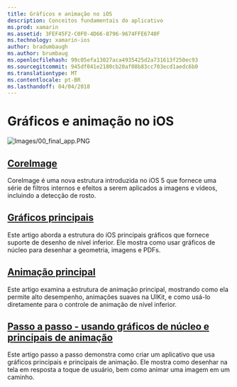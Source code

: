 ```yaml
---
title: Gráficos e animação no iOS
description: Conceitos fundamentais do aplicativo
ms.prod: xamarin
ms.assetid: 3FEF45F2-C0F0-4D66-8796-9674FFE6740F
ms.technology: xamarin-ios
author: bradumbaugh
ms.author: brumbaug
ms.openlocfilehash: 99c05efa13027aca4935425d2a731613f250ec93
ms.sourcegitcommit: 945df041e2180cb20af08b83cc703ecd1aedc6b0
ms.translationtype: MT
ms.contentlocale: pt-BR
ms.lasthandoff: 04/04/2018
---
```

# <a name="graphics-and-animation-in-ios"></a>Gráficos e animação no iOS

![Images/00_final_app.PNG](images/00-final-app.png "um aplicativo de exemplo executar") 


##  <a name="coreimageiosplatformgraphics-animation-iosintroduction-to-coreimagemd"></a>[CoreImage](~/ios/platform/graphics-animation-ios/introduction-to-coreimage.md)

CoreImage é uma nova estrutura introduzida no iOS 5 que fornece uma série de filtros internos e efeitos a serem aplicados a imagens e vídeos, incluindo a detecção de rosto.

##  <a name="core-graphicsiosplatformgraphics-animation-ioscore-graphicsmd"></a>[Gráficos principais](~/ios/platform/graphics-animation-ios/core-graphics.md)

Este artigo aborda a estrutura do iOS principais gráficos que fornece suporte de desenho de nível inferior. Ele mostra como usar gráficos de núcleo para desenhar a geometria, imagens e PDFs.

##  <a name="core-animationiosplatformgraphics-animation-ioscore-animationmd"></a>[Animação principal](~/ios/platform/graphics-animation-ios/core-animation.md)

Este artigo examina a estrutura de animação principal, mostrando como ela permite alto desempenho, animações suaves na UIKit, e como usá-lo diretamente para o controle de animação de nível inferior.

##  <a name="walkthrough---using-core-graphics-and-core-animationiosplatformgraphics-animation-iosgraphics-animation-walkthroughmd"></a>[Passo a passo - usando gráficos de núcleo e principais de animação](~/ios/platform/graphics-animation-ios/graphics-animation-walkthrough.md)

Este artigo passo a passo demonstra como criar um aplicativo que usa gráficos principais e principais de animação. Ele mostra como desenhar na tela em resposta a toque de usuário, bem como animar uma imagem em um caminho.



